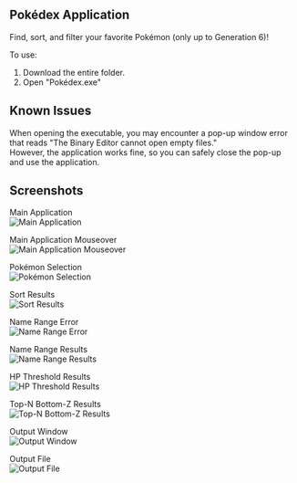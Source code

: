 ## Pokédex Application
Find, sort, and filter your favorite Pokémon (only up to Generation 6)!   

To use:  
1. Download the entire folder.
2. Open "Pokédex.exe"

## Known Issues
When opening the executable, you may encounter a pop-up window error that reads "The Binary Editor cannot open empty files."   
However, the application works fine, so you can safely close the pop-up and use the application.

## Screenshots
Main Application   
![Main Application](output-screenshots/1_main-application-view.PNG?raw=true "Title")   
   
Main Application Mouseover   
![Main Application Mouseover](output-screenshots/2_main-application_mouseover-view.PNG?raw=true "Title")   
   
Pokémon Selection   
![Pokémon Selection](output-screenshots/3_pokemon-selection-view.PNG?raw=true "Title")   
   
Sort Results   
![Sort Results](output-screenshots/4_sort-view.PNG?raw=true "Title")   
   
Name Range Error   
![Name Range Error](output-screenshots/5_name-range-error-view.PNG?raw=true "Title")  
    
Name Range Results   
![Name Range Results](output-screenshots/6_name-range-view.PNG?raw=true "Title")   
   
HP Threshold Results   
![HP Threshold Results](output-screenshots/7_hp-threshold-view.PNG?raw=true "Title")   
   
Top-N Bottom-Z Results   
![Top-N Bottom-Z Results](output-screenshots/8_top-n-bottom-z-view.PNG?raw=true "Title")   
   
Output Window   
![Output Window](output-screenshots/9_output-view.PNG?raw=true "Title")   
   
Output File   
![Output File](output-screenshots/10_output-file-view.PNG?raw=true "Title")

